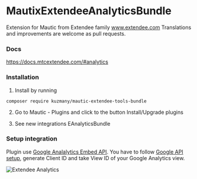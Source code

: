 # MautixExtendeeAnalyticsBundle

Extension for Mautic from Extendee family www.extendee.com Translations and improvements are welcome as pull requests.

### Docs

https://docs.mtcextendee.com/#analytics

### Installation

1. Install by running 

`composer require kuzmany/mautic-extendee-tools-bundle`

2. Go to Mautic - Plugins and click to the button Install/Upgrade plugins

3. See new integrations EAnalyticsBundle

### Setup integration

Plugin use  [Google Analalytics Embed API](https://developers.google.com/analytics/devguides/reporting/embed/v1/). You have to follow [Google API setup](https://developers.google.com/api-client-library/javascript/start/start-js#Setup), generate Client ID and take View ID of your Google Analytics view.


![Extendee Analytics](https://user-images.githubusercontent.com/462477/39583389-4aeb5190-4ef0-11e8-883f-258b75ba4c08.PNG)
